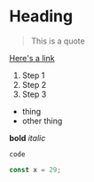 # Heading

> This is a quote

[Here's a link](https://horizontheme.com)

1. Step 1
2. Step 2
3. Step 3

- thing
- other thing

**bold**
_italic_

[footnote]: thing

`code`

```javascript
const x = 29;
```
